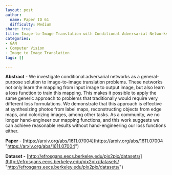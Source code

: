 ```yaml
---
layout: post
author:
  name: Paper ID 61
  difficulty: Medium
share: true
title: Image-to-Image Translation with Conditional Adversarial Networks
categories:
- GAN
- Computer Vision
- Image to Image Translation
tags: []

---
```

**Abstract** - We investigate conditional adversarial networks as a general-purpose solution to image-to-image translation problems. These networks not only learn the mapping from input image to output image, but also learn a loss function to train this mapping. This makes it possible to apply the same generic approach to problems that traditionally would require very different loss formulations. We demonstrate that this approach is effective at synthesizing photos from label maps, reconstructing objects from edge maps, and colorizing images, among other tasks. As a community, we no longer hand-engineer our mapping functions, and this work suggests we can achieve reasonable results without hand-engineering our loss functions either.

**Paper** - [https://arxiv.org/abs/1611.07004](https://arxiv.org/abs/1611.07004 "https://arxiv.org/abs/1611.07004")

**Dataset -** [http://efrosgans.eecs.berkeley.edu/pix2pix/datasets/](http://efrosgans.eecs.berkeley.edu/pix2pix/datasets/ "http://efrosgans.eecs.berkeley.edu/pix2pix/datasets/")